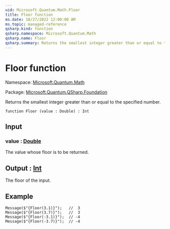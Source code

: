 ```yaml
---
uid: Microsoft.Quantum.Math.Floor
title: Floor function
ms.date: 10/27/2022 12:00:00 AM
ms.topic: managed-reference
qsharp.kind: function
qsharp.namespace: Microsoft.Quantum.Math
qsharp.name: Floor
qsharp.summary: Returns the smallest integer greater than or equal to the specified number.
---
```


# Floor function

Namespace: [Microsoft.Quantum.Math](xref:Microsoft.Quantum.Math)

Package: [Microsoft.Quantum.QSharp.Foundation](https://nuget.org/packages/Microsoft.Quantum.QSharp.Foundation)


Returns the smallest integer greater than or equal to the specified number.

```qsharp
function Floor (value : Double) : Int
```


## Input

### value : [Double](xref:microsoft.quantum.qsharp.valueliterals#double-literals)

The value whose floor is to be returned.



## Output : [Int](xref:microsoft.quantum.qsharp.valueliterals#int-literals)

The floor of the input.

## Example

```Message($"{Floor(3.1)}");   //  3Message($"{Floor(3.7)}");   //  3Message($"{Floor(-3.1)}");  // -4Message($"{Floor(-3.7)}");  // -4```